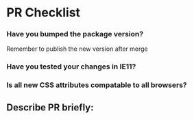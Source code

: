 # PR Checklist

### Have you bumped the package version?

Remember to publish the new version after merge

### Have you tested your changes in IE11?

### Is all new CSS attributes compatable to all browsers?

## Describe PR briefly:
